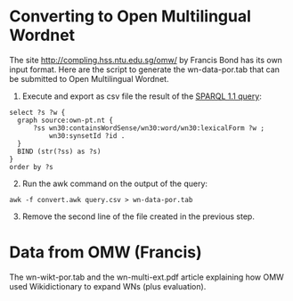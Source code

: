 
# Converting to Open Multilingual Wordnet

The site http://compling.hss.ntu.edu.sg/omw/ by Francis Bond has its
own input format. Here are the script to generate the wn-data-por.tab
that can be submitted to Open Multilingual Wordnet.

1. Execute and export as csv file the result of the [SPARQL 1.1 query](http://wnpt.sl.res.ibm.com:10035/#/repositories/wn30/query/d/select%20?s%20?w%20{%0A%20%20graph%20source:own-pt.nt%20{%0A%20%20%20%20%20%20?ss%20wn30:containsWordSense/wn30:word/wn30:lexicalForm%20?w%20;%0A%20%20%20%20%20%20%20%20%20%20wn30:synsetId%20?id%20.%0A%20%20}%0A%20%20BIND%20(str(?ss)%20as%20?s)%0A}%0Aorder%20by%20?s):

```
select ?s ?w {
  graph source:own-pt.nt {
      ?ss wn30:containsWordSense/wn30:word/wn30:lexicalForm ?w ;
          wn30:synsetId ?id .
  }
  BIND (str(?ss) as ?s)
}
order by ?s
```

2. Run the awk command on the output of the query:

```
awk -f convert.awk query.csv > wn-data-por.tab
```

3. Remove the second line of the file created in the previous step.

# Data from OMW (Francis)

The wn-wikt-por.tab and the wn-multi-ext.pdf article explaining how OMW used Wikidictionary to expand WNs (plus evaluation).


